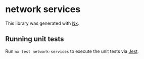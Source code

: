 # network services

This library was generated with [Nx](https://nx.dev).

## Running unit tests

Run `nx test network-services` to execute the unit tests via [Jest](https://jestjs.io).
